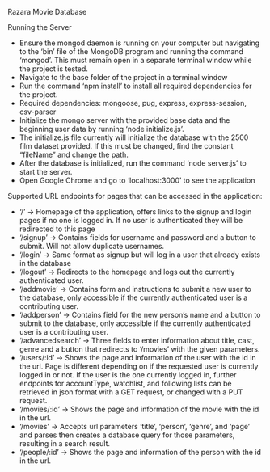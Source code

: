 Razara Movie Database

Running the Server
- Ensure the mongod daemon is running on your computer but navigating to the ‘bin’ file of the MongoDB program and running the command ‘mongod’. This must remain open in a separate terminal window while the project is tested.
- Navigate to the base folder of the project in a terminal window
- Run the command ‘npm install’ to install all required dependencies for the project.
- Required dependencies: mongoose, pug, express, express-session, csv-parser
- Initialize the mongo server with the provided base data and the beginning user data by running ‘node initialize.js’.
- The initialize.js file currently will initialize the database with the 2500 film dataset provided. If this must be changed, find the constant “fileName” and change the path.
- After the database is initialized, run the command ‘node server.js’ to start the server.
- Open Google Chrome and go to ‘localhost:3000’ to see the application

Supported URL endpoints for pages that can be accessed in the application:
- ‘/’ → Homepage of the application, offers links to the signup and login pages if no one is logged in. If no user is authenticated they will be redirected to this page
- ‘/signup’ → Contains fields for username and password and a button to submit. Will not allow duplicate usernames.
- ‘/login’ → Same format as signup but will log in a user that already exists in the database
- ‘/logout’ → Redirects to the homepage and logs out the currently authenticated user.
- ‘/addmovie’ → Contains form and instructions to submit a new user to the database, only accessible if the currently authenticated user is a contributing user.
- ‘/addperson’ → Contains field for the new person’s name and a button to submit to the database, only accessible if the currently authenticated user is a contributing user.
- ‘/advancedsearch’ → Three fields to enter information about title, cast, genre and a button that redirects to ‘/movies’ with the given parameters.
- ‘/users/:id’ → Shows the page and information of the user with the id in the url. Page is different depending on if the requested user is currently logged in or not.
If the user is the one currently logged in, further endpoints for accountType, watchlist, and following lists can be retrieved in json format with a GET request, or changed with a PUT request.
- ‘/movies/:id’ → Shows the page and information of the movie with the id in the url.
- ‘/movies’ → Accepts url parameters ‘title’, ‘person’, ‘genre’, and ‘page’ and parses then creates a database query for those parameters, resulting in a search result.
- ‘/people/:id’ → Shows the page and information of the person with the id in the url.
